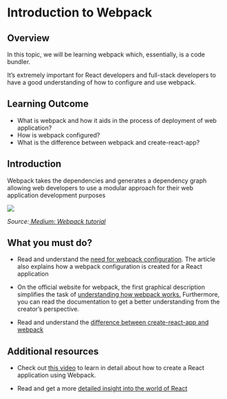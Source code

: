 ﻿# Introduction to Webpack

## Overview

In this topic, we will be learning webpack which, essentially, is a code bundler. 

It’s extremely important for React developers and full-stack developers to have a good understanding of how to configure and use webpack.


## Learning Outcome

- What is webpack and how it aids in the process of deployment of web application?
- How is webpack configured?
- What is the difference between webpack and create-react-app?

## Introduction

Webpack takes the dependencies and generates a dependency graph allowing web developers to use a modular approach for their web application development purposes

![](https://github.com/greyatom-school/the-minerva-project/raw/master/FEWD/sprint_4/images/webpack.png)

*Source:[ Medium: Webpack tutorial](https://medium.com/ag-grid/webpack-tutorial-understanding-how-it-works-f73dfa164f01)*

## What you must do?

- Read and understand the [need for webpack configuration](https://medium.com/@kimberleycook/intro-to-webpack-1d035a47028d). The article also explains how a webpack configuration is created for a React application


- On the official website for webpack, the first graphical description simplifies the task of [understanding how webpack works.](https://webpack.js.org/) Furthermore, you can read the documentation to get a better understanding from the creator’s perspective.

- Read and understand the [difference between create-react-app and webpack](https://medium.com/@imbudhiraja/webpack-vs-create-react-app-cb72c47f8100)

## Additional resources
- Check out [this video](https://www.youtube.com/watch?v=deyxI-6C2u4) to learn in detail about how to create a React application using Webpack.
  
- Read and get a more [detailed insight into the world of React](https://www.smashingmagazine.com/2017/02/a-detailed-introduction-to-webpack/)
